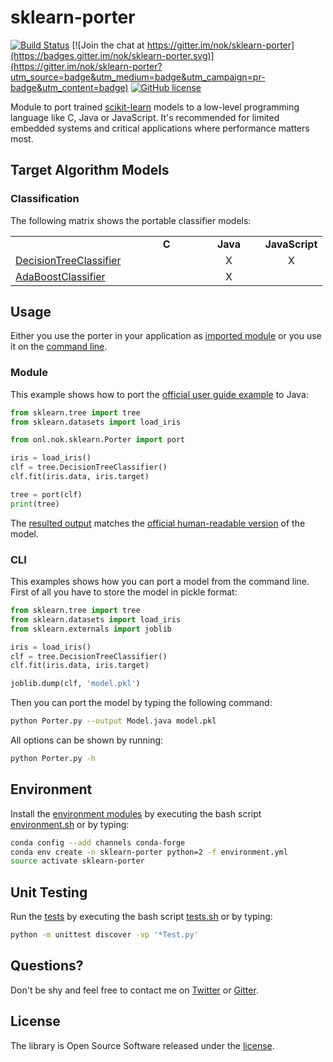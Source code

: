 
# sklearn-porter

[![Build Status](https://img.shields.io/travis/nok/sklearn-porter/master.svg)](https://travis-ci.org/nok/sklearn-porter)
[![Join the chat at https://gitter.im/nok/sklearn-porter](https://badges.gitter.im/nok/sklearn-porter.svg)](https://gitter.im/nok/sklearn-porter?utm_source=badge&utm_medium=badge&utm_campaign=pr-badge&utm_content=badge)
[![GitHub license](https://img.shields.io/badge/license-MIT-blue.svg)](https://raw.githubusercontent.com/nok/scikit-learn-model-porting/master/LICENSE.txt)

Module to port trained [scikit-learn](https://github.com/scikit-learn/scikit-learn) models to a low-level programming language like C, Java or JavaScript. It's recommended for limited embedded systems and critical applications where performance matters most.


## Target Algorithm Models

### Classification

The following matrix shows the portable classifier models:

<table>
    <tbody>
        <tr>
            <td width="40%"></td>
            <td align="center" width="20%"><strong>C</strong></td>
            <td align="center" width="20%"><strong>Java</strong></td>
            <td align="center" width="20%"><strong>JavaScript</strong></td>
        </tr>
        <tr>
            <td><a href="http://scikit-learn.org/stable/modules/generated/sklearn.tree.DecisionTreeClassifier.html">DecisionTreeClassifier</a></td>
            <td align="center"></td>
            <td align="center">X</td>
            <td align="center">X</td>
        </tr>
        <tr>
            <td><a href="http://scikit-learn.org/stable/modules/generated/sklearn.ensemble.AdaBoostClassifier.html">AdaBoostClassifier</a></td>
            <td align="center"></td>
            <td align="center">X</td>
            <td align="center"></td>
        </tr>
    </tbody>
</table>

<!--
### ~~Regression~~
The following matrix shows the portable regression models:
-->


## Usage

Either you use the porter in your application as [imported module](#module) or you use it on the [command line](#cli). 


### Module

This example shows how to port the [official user guide example](http://scikit-learn.org/stable/modules/tree.html#classification) to Java:

```python
from sklearn.tree import tree
from sklearn.datasets import load_iris

from onl.nok.sklearn.Porter import port

iris = load_iris()
clf = tree.DecisionTreeClassifier()
clf.fit(iris.data, iris.target)

tree = port(clf)
print(tree)
```

The [resulted output](examples/classifier/decisiontree_predict.py) matches the [official human-readable version](http://scikit-learn.org/stable/_images/iris.svg) of the model.


### CLI

This examples shows how you can port a model from the command line. First of all you have to store the model in pickle format:

```python
from sklearn.tree import tree
from sklearn.datasets import load_iris
from sklearn.externals import joblib

iris = load_iris()
clf = tree.DecisionTreeClassifier()
clf.fit(iris.data, iris.target)

joblib.dump(clf, 'model.pkl')
```

Then you can port the model by typing the following command:

```sh
python Porter.py --output Model.java model.pkl
```

All options can be shown by running:

```sh
python Porter.py -h
```


## Environment

Install the [environment modules](environment.yml) by executing the bash script [environment.sh](environment.sh) or by typing:

```sh
conda config --add channels conda-forge
conda env create -n sklearn-porter python=2 -f environment.yml
source activate sklearn-porter
```

## Unit Testing

Run the [tests](tests) by executing the bash script [tests.sh](tests.sh) or by typing:

```sh
python -m unittest discover -vp '*Test.py'
```


## Questions?

Don't be shy and feel free to contact me on [Twitter](https://twitter.com/darius_morawiec) or [Gitter](https://gitter.im/nok/sklearn-porter).


## License

The library is Open Source Software released under the [license](LICENSE.txt).